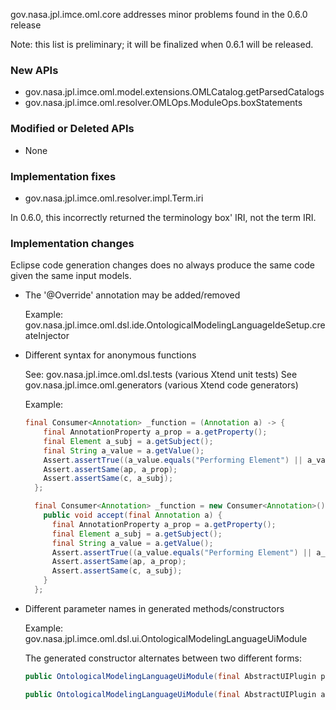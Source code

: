 gov.nasa.jpl.imce.oml.core addresses minor problems found in the 0.6.0 release

Note: this list is preliminary; it will be finalized when 0.6.1 will be released.

### New APIs

- gov.nasa.jpl.imce.oml.model.extensions.OMLCatalog.getParsedCatalogs
- gov.nasa.jpl.imce.oml.resolver.OMLOps.ModuleOps.boxStatements

### Modified or Deleted APIs

- None

### Implementation fixes

- gov.nasa.jpl.imce.oml.resolver.impl.Term.iri 

In 0.6.0, this incorrectly returned the terminology box' IRI, not the term IRI.


### Implementation changes

Eclipse code generation changes does no always produce the same code given the same input models.

- The '@Override' annotation may be added/removed

  Example: gov.nasa.jpl.imce.oml.dsl.ide.OntologicalModelingLanguageIdeSetup.createInjector


- Different syntax for anonymous functions

  See: gov.nasa.jpl.imce.oml.dsl.tests (various Xtend unit tests)
  See gov.nasa.jpl.imce.oml.generators (various Xtend code generators)

  Example:
  
    ```java
    final Consumer<Annotation> _function = (Annotation a) -> {
        final AnnotationProperty a_prop = a.getProperty();
        final Element a_subj = a.getSubject();
        final String a_value = a.getValue();
        Assert.assertTrue((a_value.equals("Performing Element") || a_value.equals("A performing element")));
        Assert.assertSame(ap, a_prop);
        Assert.assertSame(c, a_subj);
      };
    ```
    
    ```java
      final Consumer<Annotation> _function = new Consumer<Annotation>() {
        public void accept(final Annotation a) {
          final AnnotationProperty a_prop = a.getProperty();
          final Element a_subj = a.getSubject();
          final String a_value = a.getValue();
          Assert.assertTrue((a_value.equals("Performing Element") || a_value.equals("A performing element")));
          Assert.assertSame(ap, a_prop);
          Assert.assertSame(c, a_subj);
        }
      };
    ```
    
- Different parameter names in generated methods/constructors

  Example: gov.nasa.jpl.imce.oml.dsl.ui.OntologicalModelingLanguageUiModule

  The generated constructor alternates between two different forms:
  
    ```java
    public OntologicalModelingLanguageUiModule(final AbstractUIPlugin plugin)
    ```
    
    ```java
    public OntologicalModelingLanguageUiModule(final AbstractUIPlugin arg0)
    ```